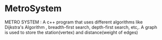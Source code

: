 # MetroSystem
METRO SYSTEM : A c++ program that uses different algorithms like Dijkstra's Algorithm , breadth-first search, depth-first search, etc,. A graph is used to store the station(vertex) and distance(weight of edges)
